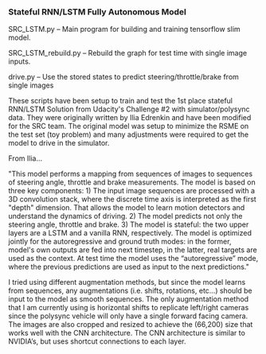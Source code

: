 ### Stateful RNN/LSTM Fully Autonomous Model

SRC_LSTM.py – Main program for building and training tensorflow slim model.

SRC_LSTM_rebuild.py – Rebuild the graph for test time with single image inputs.

drive.py – Use the stored states to predict steering/throttle/brake from single images

These scripts have been setup to train and test the 1st place stateful RNN/LSTM Solution from Udacity's Challenge #2 with simulator/polysync data. They were originally written by Ilia Edrenkin and have been modified for the SRC team. The original model was setup to minimize the RSME on the test set (toy problem) and many adjustments were required to get the model to drive in the simulator.

From Ilia...

"This model performs a mapping from sequences of images to sequences of steering angle, throttle and brake measurements. The model is based on three key components: 1) The input image sequences are processed with a 3D convolution stack, where the discrete time axis is interpreted as the first "depth" dimension. That allows the model to learn motion detectors and understand the dynamics of driving. 2) The model predicts not only the steering angle, throttle and brake. 3) The model is stateful: the two upper layers are a LSTM and a vanilla RNN, respectively. The model is optimized jointly for the autoregressive and ground truth modes: in the former, model's own outputs are fed into next timestep, in the latter, real targets are used as the context. At test time the model uses the “autoregressive” mode, where the previous predictions are used as input to the next predictions."

I tried using different augmentation methods, but since the model learns from sequences, any augmentations (i.e. shifts, rotations, etc…) should be input to the model as smooth sequences. The only augmentation method that I am currently using is horizontal shifts to replicate left/right cameras since the polysync vehicle will only have a single forward facing camera. The images are also cropped and resized to achieve the (66,200) size that works well with the CNN architecture. The CNN architecture is similar to NVIDIA’s, but uses shortcut connections to each layer.
